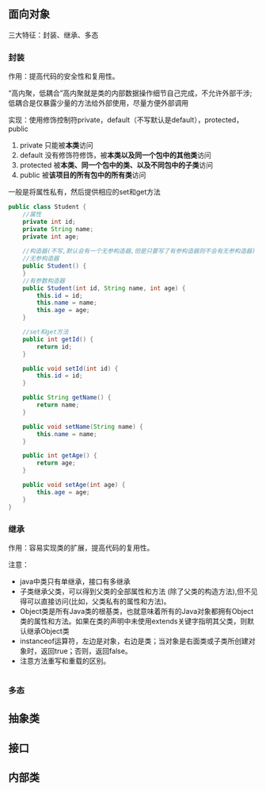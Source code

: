 
## 面向对象
三大特征：封装、继承、多态
### 封装
作用：提高代码的安全性和复用性。

“高内聚，低耦合”高内聚就是类的内部数据操作细节自己完成，不允许外部干涉;低耦合是仅暴露少量的方法给外部使用，尽量方便外部调用

实现：使用修饰控制符private，default（不写默认是default），protected，public

1. private 只能被**本类**访问
2. default  没有修饰符修饰，被**本类以及同一个包中的其他类**访问
3. protected 被**本类、同一个包中的类、以及不同包中的子类**访问
4. public  被**该项目的所有包中的所有类**访问

一般是将属性私有，然后提供相应的set和get方法
```java
public class Student {
    //属性
    private int id;
    private String name;
    private int age;
    
    //构造器(不写,默认会有一个无参构造器,但是只要写了有参构造器则不会有无参构造器)
    //无参构造器
    public Student() {
    }
    //有参数构造器
    public Student(int id, String name, int age) {
        this.id = id;
        this.name = name;
        this.age = age;
    }

    //set和get方法
    public int getId() {
        return id;
    }

    public void setId(int id) {
        this.id = id;
    }

    public String getName() {
        return name;
    }

    public void setName(String name) {
        this.name = name;
    }

    public int getAge() {
        return age;
    }

    public void setAge(int age) {
        this.age = age;
    }
}

```
### 继承
作用：容易实现类的扩展，提高代码的复用性。

注意：
- java中类只有单继承，接口有多继承
- 子类继承父类，可以得到父类的全部属性和方法 (除了父类的构造方法),但不见得可以直接访问(比如，父类私有的属性和方法)。
- Object类是所有Java类的根基类，也就意味着所有的Java对象都拥有Object类的属性和方法。如果在类的声明中未使用extends关键字指明其父类，则默认继承Object类
- instanceof运算符，左边是对象，右边是类；当对象是右面类或子类所创建对象时，返回true；否则，返回false。
- 注意方法重写和重载的区别。

```java

```

### 多态

## 抽象类
## 接口

## 内部类